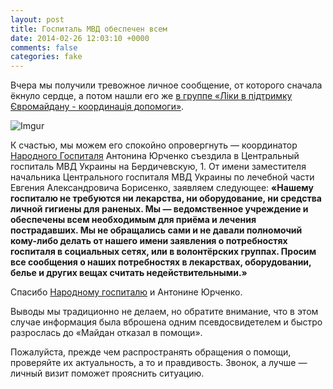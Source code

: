 ```yaml
---
layout: post
title: Госпиталь МВД обеспечен всем
date: 2014-02-26 12:03:10 +0000
comments: false
categories: fake
---
```

Вчера мы получили тревожное личное сообщение, от которого сначала ёкнуло сердце, а потом нашли его же [в группе «Ліки в підтримку Євромайдану - координація допомоги»](https://www.facebook.com/Liky.Euromaidan/posts/1438581126378814?stream_ref=10).

![Imgur](http://i.imgur.com/Y4u51FG.png)

К счастью, мы можем его спокойно опровергнуть — координатор [Народного Госпиталя](https://www.facebook.com/narodnyihospital) Антонина Юрченко съездила в Центральный госпиталь МВД Украины на Бердичевскую, 1. От имени заместителя начальника Центрального госпиталя МВД Украины по лечебной части Евгения Александровича Борисенко, заявляем следующее: __«Нашему госпиталю не требуются ни лекарства, ни оборудование, ни средства личной гигиены для раненых. Мы — ведомственное учреждение и обеспечены всем необходимым для приёма и лечения пострадавших. Мы не обращались сами и не давали полномочий кому-либо делать от нашего имени заявления о потребностях госпиталя в социальных сетях, или в волонтёрских группах. Просим все сообщения о наших потребностях в лекарствах, оборудовании, белье и других вещах считать недействительными.»__

Спасибо [Народному госпиталю](https://www.facebook.com/narodnyihospital) и Антонине Юрченко. 

Выводы мы традиционно не делаем, но обратите внимание, что в этом случае информация была вброшена одним псевдосвидетелем и быстро разрослась до «Майдан отказал в помощи». 

Пожалуйста, прежде чем распространять обращения о помощи, проверяйте их актуальность, а то и правдивость. Звонок, а лучше — личный визит поможет прояснить ситуацию.